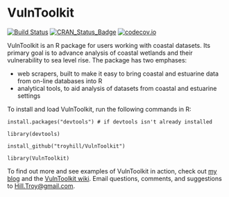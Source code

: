 # VulnToolkit 


[![Build Status](https://travis-ci.org/troyhill/VulnToolkit.svg?branch=master)](https://travis-ci.org/troyhill/VulnToolkit) [![CRAN_Status_Badge](http://www.r-pkg.org/badges/version/VulnToolkit)](https://cran.r-project.org/package=VulnToolkit) [![codecov.io](https://codecov.io/github/r-lib/VulnToolkit/coverage.svg?branch=master)](https://codecov.io/github/r-lib/VulnToolkit?branch=master)


VulnToolkit is an R package for users working with coastal datasets. Its primary goal is to advance analysis of coastal wetlands and their vulnerability to sea level rise. The package has two emphases: 

* web scrapers, built to make it easy to bring coastal and estuarine data from on-line databases into R
* analytical tools, to aid analysis of datasets from coastal and estuarine settings



To install and load VulnToolkit, run the following commands in R:

    install.packages("devtools") # if devtools isn't already installed

    library(devtools)

    install_github("troyhill/VulnToolkit")

    library(VulnToolkit)


To find out more and see examples of VulnToolkit in action, check out [my blog](http://wetlandsandr.wordpress.com/) and the [VulnToolkit wiki](https://github.com/troyhill/VulnToolkit/wiki). Email questions, comments, and suggestions to Hill.Troy@gmail.com.
